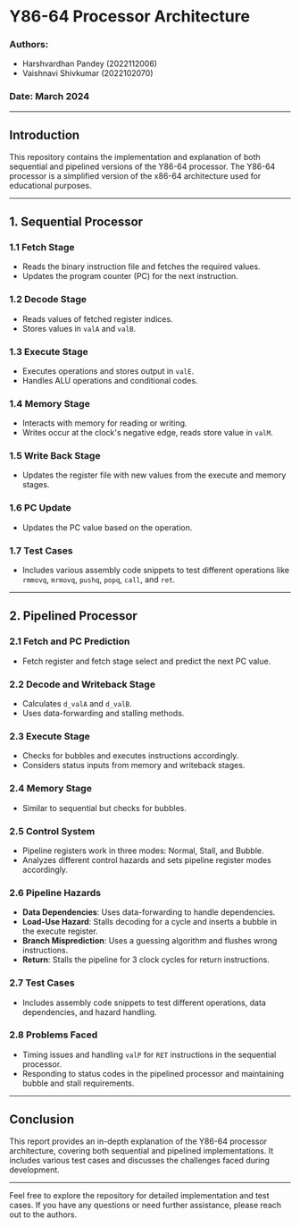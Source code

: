 # Y86-64 Processor Architecture

### Authors:
- Harshvardhan Pandey (2022112006)
- Vaishnavi Shivkumar (2022102070)

### Date: March 2024

---

## Introduction

This repository contains the implementation and explanation of both sequential and pipelined versions of the Y86-64 processor. The Y86-64 processor is a simplified version of the x86-64 architecture used for educational purposes.

---

## 1. Sequential Processor

### 1.1 Fetch Stage
- Reads the binary instruction file and fetches the required values.
- Updates the program counter (PC) for the next instruction.

### 1.2 Decode Stage
- Reads values of fetched register indices.
- Stores values in `valA` and `valB`.

### 1.3 Execute Stage
- Executes operations and stores output in `valE`.
- Handles ALU operations and conditional codes.

### 1.4 Memory Stage
- Interacts with memory for reading or writing.
- Writes occur at the clock's negative edge, reads store value in `valM`.

### 1.5 Write Back Stage
- Updates the register file with new values from the execute and memory stages.

### 1.6 PC Update
- Updates the PC value based on the operation.

### 1.7 Test Cases
- Includes various assembly code snippets to test different operations like `rmmovq`, `mrmovq`, `pushq`, `popq`, `call`, and `ret`.

---

## 2. Pipelined Processor

### 2.1 Fetch and PC Prediction
- Fetch register and fetch stage select and predict the next PC value.

### 2.2 Decode and Writeback Stage
- Calculates `d_valA` and `d_valB`.
- Uses data-forwarding and stalling methods.

### 2.3 Execute Stage
- Checks for bubbles and executes instructions accordingly.
- Considers status inputs from memory and writeback stages.

### 2.4 Memory Stage
- Similar to sequential but checks for bubbles.

### 2.5 Control System
- Pipeline registers work in three modes: Normal, Stall, and Bubble.
- Analyzes different control hazards and sets pipeline register modes accordingly.

### 2.6 Pipeline Hazards
- **Data Dependencies**: Uses data-forwarding to handle dependencies.
- **Load-Use Hazard**: Stalls decoding for a cycle and inserts a bubble in the execute register.
- **Branch Misprediction**: Uses a guessing algorithm and flushes wrong instructions.
- **Return**: Stalls the pipeline for 3 clock cycles for return instructions.

### 2.7 Test Cases
- Includes assembly code snippets to test different operations, data dependencies, and hazard handling.

### 2.8 Problems Faced
- Timing issues and handling `valP` for `RET` instructions in the sequential processor.
- Responding to status codes in the pipelined processor and maintaining bubble and stall requirements.

---

## Conclusion

This report provides an in-depth explanation of the Y86-64 processor architecture, covering both sequential and pipelined implementations. It includes various test cases and discusses the challenges faced during development. 

---

Feel free to explore the repository for detailed implementation and test cases. If you have any questions or need further assistance, please reach out to the authors.
